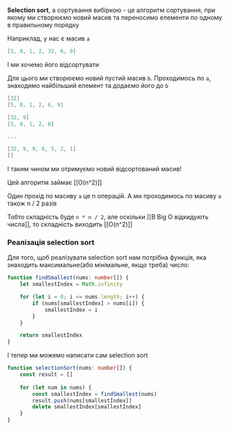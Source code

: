 **Selection sort**, а сортування вибіркою - це алгоритм сортування, при якому ми створюємо новий масив та переносимо елементи по одному в правильному порядку

Наприклад, у нас є масив `a`

```c
[5, 8, 1, 2, 32, 6, 9]
```

І ми хочемо його відсортувати

Для цього ми створюємо новий пустий масив `b`. Проходимось по `a`, знаходимо найбільший елемент та додаємо його до `b`

```c
[32]
[5, 8, 1, 2, 6, 9]

[32, 9]
[5, 8, 1, 2, 6]

...

[32, 9, 9, 6, 5, 2, 1]
[]
```

І таким чином ми отримуємо новий відсортований масив!

Цей алгоритм займає [[O(n^2)]]

Один прохід по масиву `a` це n операцій. А ми проходимось по масиву `a` також n / 2 разів

Тобто складність буде `n * n / 2`, але оскільки [[В Big O відкидують числа]], то  складність виходить [[O(n^2)]]

### Реалізація selection sort

Для того, щоб реалізувати selection sort нам потрібна функція, яка знаходить максимальне(або мінімальне, якщо треба) число:

```ts
function findSmallest(nums: number[]) {
	let smallestIndex = Math.infinity

	for (let i = 0; i <= nums.length; i++) {
		if (nums[smallestIndex] > nums[i]) {
			smallestIndex = i
		}
	}

	return smallestIndex
}
```

І тепер ми можемо написати сам selection sort

```ts
function selectionSort(nums: number[]) {
	const result = []
	
	for (let num in nums) {
		const smallestIndex = findSmallest(nums)
		result.push(nums[smallestIndex])
		delete smallestIndex[smallestIndex]
	}
}
```